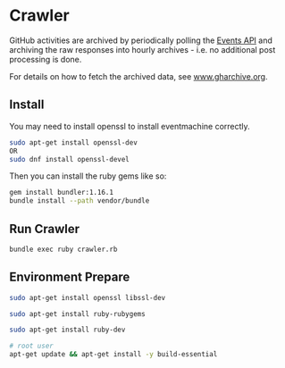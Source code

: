 # Crawler

GitHub activities are archived by periodically polling the [Events API](https://developer.github.com/v3/activity/events/) and archiving the raw responses into hourly archives - i.e. no additional post processing is done.

For details on how to fetch the archived data, see www.gharchive.org.

## Install

You may need to install openssl to install eventmachine correctly.

```sh
sudo apt-get install openssl-dev
OR
sudo dnf install openssl-devel
```

Then you can install the ruby gems like so:

```sh
gem install bundler:1.16.1
bundle install --path vendor/bundle
```

## Run Crawler

```sh
bundle exec ruby crawler.rb
```

## Environment Prepare
```sh
sudo apt-get install openssl libssl-dev
```

```sh
sudo apt-get install ruby-rubygems
```

```sh
sudo apt-get install ruby-dev
```

```sh
# root user
apt-get update && apt-get install -y build-essential
```
